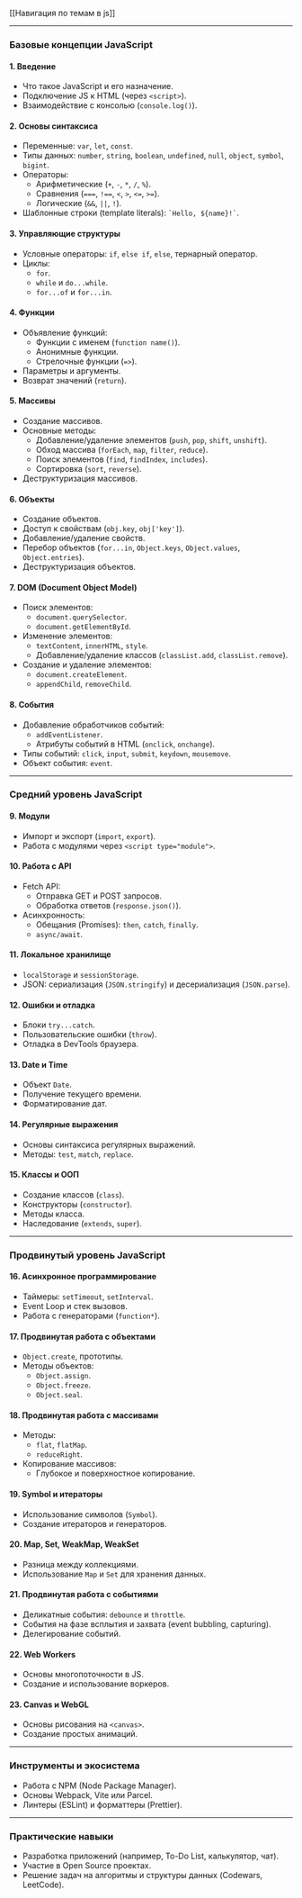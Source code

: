 [[Навигация по темам в js]]
___
### **Базовые концепции JavaScript**

#### 1. Введение

- Что такое JavaScript и его назначение.
- Подключение JS к HTML (через `<script>`).
- Взаимодействие с консолью (`console.log()`).

#### 2. Основы синтаксиса

- Переменные: `var`, `let`, `const`.
- Типы данных: `number`, `string`, `boolean`, `undefined`, `null`, `object`, `symbol`, `bigint`.
- Операторы:
    - Арифметические (`+`, `-`, `*`, `/`, `%`).
    - Сравнения (`===`, `!==`, `<`, `>`, `<=`, `>=`).
    - Логические (`&&`, `||`, `!`).
- Шаблонные строки (template literals): `` `Hello, ${name}!` ``.

#### 3. Управляющие структуры

- Условные операторы: `if`, `else if`, `else`, тернарный оператор.
- Циклы:
    - `for`.
    - `while` и `do...while`.
    - `for...of` и `for...in`.

#### 4. Функции

- Объявление функций:
    - Функции с именем (`function name()`).
    - Анонимные функции.
    - Стрелочные функции (`=>`).
- Параметры и аргументы.
- Возврат значений (`return`).

#### 5. Массивы

- Создание массивов.
- Основные методы:
    - Добавление/удаление элементов (`push`, `pop`, `shift`, `unshift`).
    - Обход массива (`forEach`, `map`, `filter`, `reduce`).
    - Поиск элементов (`find`, `findIndex`, `includes`).
    - Сортировка (`sort`, `reverse`).
- Деструктуризация массивов.

#### 6. Объекты

- Создание объектов.
- Доступ к свойствам (`obj.key`, `obj['key']`).
- Добавление/удаление свойств.
- Перебор объектов (`for...in`, `Object.keys`, `Object.values`, `Object.entries`).
- Деструктуризация объектов.

#### 7. DOM (Document Object Model)

- Поиск элементов:
    - `document.querySelector`.
    - `document.getElementById`.
- Изменение элементов:
    - `textContent`, `innerHTML`, `style`.
    - Добавление/удаление классов (`classList.add`, `classList.remove`).
- Создание и удаление элементов:
    - `document.createElement`.
    - `appendChild`, `removeChild`.

#### 8. События

- Добавление обработчиков событий:
    - `addEventListener`.
    - Атрибуты событий в HTML (`onclick`, `onchange`).
- Типы событий: `click`, `input`, `submit`, `keydown`, `mousemove`.
- Объект события: `event`.

---

### **Средний уровень JavaScript**

#### 9. Модули

- Импорт и экспорт (`import`, `export`).
- Работа с модулями через `<script type="module">`.

#### 10. Работа с API

- Fetch API:
    - Отправка GET и POST запросов.
    - Обработка ответов (`response.json()`).
- Асинхронность:
    - Обещания (Promises): `then`, `catch`, `finally`.
    - `async/await`.

#### 11. Локальное хранилище

- `localStorage` и `sessionStorage`.
- JSON: сериализация (`JSON.stringify`) и десериализация (`JSON.parse`).

#### 12. Ошибки и отладка

- Блоки `try...catch`.
- Пользовательские ошибки (`throw`).
- Отладка в DevTools браузера.

#### 13. Date и Time

- Объект `Date`.
- Получение текущего времени.
- Форматирование дат.

#### 14. Регулярные выражения

- Основы синтаксиса регулярных выражений.
- Методы: `test`, `match`, `replace`.

#### 15. Классы и ООП

- Создание классов (`class`).
- Конструкторы (`constructor`).
- Методы класса.
- Наследование (`extends`, `super`).

---

### **Продвинутый уровень JavaScript**

#### 16. Асинхронное программирование

- Таймеры: `setTimeout`, `setInterval`.
- Event Loop и стек вызовов.
- Работа с генераторами (`function*`).

#### 17. Продвинутая работа с объектами

- `Object.create`, прототипы.
- Методы объектов:
    - `Object.assign`.
    - `Object.freeze`.
    - `Object.seal`.

#### 18. Продвинутая работа с массивами

- Методы:
    - `flat`, `flatMap`.
    - `reduceRight`.
- Копирование массивов:
    - Глубокое и поверхностное копирование.

#### 19. Symbol и итераторы

- Использование символов (`Symbol`).
- Создание итераторов и генераторов.

#### 20. Map, Set, WeakMap, WeakSet

- Разница между коллекциями.
- Использование `Map` и `Set` для хранения данных.

#### 21. Продвинутая работа с событиями

- Деликатные события: `debounce` и `throttle`.
- События на фазе всплытия и захвата (event bubbling, capturing).
- Делегирование событий.

#### 22. Web Workers

- Основы многопоточности в JS.
- Создание и использование воркеров.

#### 23. Canvas и WebGL

- Основы рисования на `<canvas>`.
- Создание простых анимаций.

---

### **Инструменты и экосистема**

- Работа с NPM (Node Package Manager).
- Основы Webpack, Vite или Parcel.
- Линтеры (ESLint) и форматтеры (Prettier).

---

### **Практические навыки**

- Разработка приложений (например, To-Do List, калькулятор, чат).
- Участие в Open Source проектах.
- Решение задач на алгоритмы и структуры данных (Codewars, LeetCode).